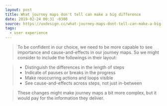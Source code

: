 ```yaml
---
layout: post
title: What journey maps don't tell can make a big difference
date: 2019-02-24 00:31 -0300
source: https://uxdesign.cc/what-journey-maps-dont-tell-can-make-a-big-difference-8c4c4cdd6456
tags:
  - user experience
---
```


> To be confident in our choice, we need to be more capable to see importance and cause-and-effects in our journey maps. So we might consider to include the followings in their layout:

> - Distinguish the differences in the length of steps
> - Indicate of pauses or breaks in the progress
> - Make reoccurring actions and loops visible
> - See cause-and-effects across steps, not just in-between

> These changes might make journey maps a bit more complex, but it would pay for the information they deliver.

